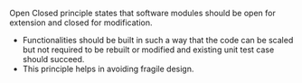 Open Closed principle states that software modules should be open for extension and closed for modification.

- Functionalities should be built in such a way that the code can be scaled but not required to be rebuilt or modified and existing unit test case should succeed.
- This principle helps in avoiding fragile design.